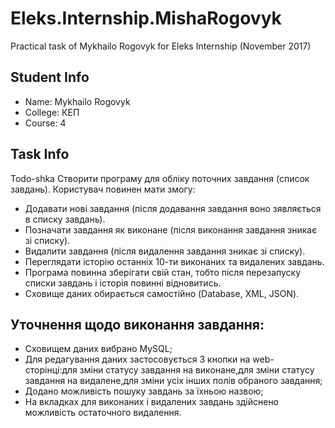 # Eleks.Internship.MishaRogovyk
Practical task of Mykhailo Rogovyk for Eleks Internship (November 2017)
## Student Info
* Name: Mykhailo Rogovyk
* College: КЕП
* Course: 4
## Task Info
Todo-shka
Створити програму для обліку поточних завдання (список завдань). Користувач повинен мати змогу:
* Додавати нові завдання (після додавання завдання воно зявляється в списку завдань).
* Позначати завдання як виконане (після виконання завдання зникає зі списку).
* Видалити завдання (після видалення завдання зникає зі списку).
* Переглядати історію останніх 10-ти виконаних та видалених завдань.
* Програма повинна зберігати свій стан, тобто після перезапуску списки завдань і історія повинні відновитись.
* Сховище даних обирається самостійно (Database, XML, JSON).

## Уточнення щодо виконання завдання:
* Сховищем даних вибрано MySQL;
* Для редагування даних застосовується 3 кнопки на web-сторінці:для зміни статусу завдання на виконане,для зміни статусу завдання на видалене,для зміни усіх інших полів обраного завдання;
* Додано можливість пошуку завдань за їхньою назвою;
* На вкладках для виконаних і видалених завдань здійснено можливість остаточного видалення.
